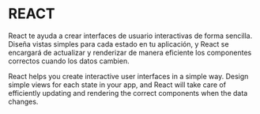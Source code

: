 # REACT
React te ayuda a crear interfaces de usuario interactivas de forma sencilla. Diseña vistas simples para cada estado en tu aplicación, y React se encargará de actualizar y renderizar de manera eficiente los componentes correctos cuando los datos cambien.

React helps you create interactive user interfaces in a simple way. Design simple views for each state in your app, and React will take care of efficiently updating and rendering the correct components when the data changes.
